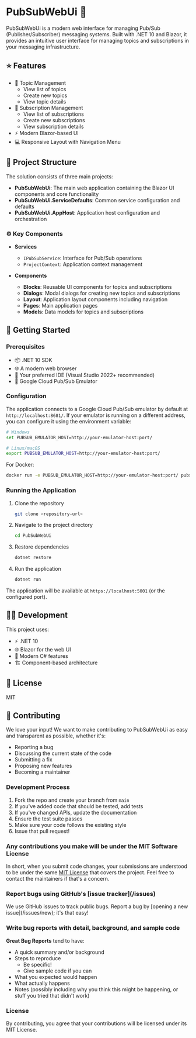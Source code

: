 # PubSubWebUi 💬

PubSubWebUi is a modern web interface for managing Pub/Sub (Publisher/Subscriber) messaging systems. Built with .NET 10 and Blazor, it provides an intuitive user interface for managing topics and subscriptions in your messaging infrastructure.

## ⭐ Features

- 📑 Topic Management
  - View list of topics
  - Create new topics
  - View topic details
- 📨 Subscription Management
  - View list of subscriptions
  - Create new subscriptions
  - View subscription details
- ⚡ Modern Blazor-based UI
- 💻 Responsive Layout with Navigation Menu

## 🔨 Project Structure

The solution consists of three main projects:

- **PubSubWebUi**: The main web application containing the Blazor UI components and core functionality
- **PubSubWebUi.ServiceDefaults**: Common service configuration and defaults
- **PubSubWebUi.AppHost**: Application host configuration and orchestration

### ⚙️ Key Components

- **Services**
  - `IPubSubService`: Interface for Pub/Sub operations
  - `ProjectContext`: Application context management

- **Components**
  - **Blocks**: Reusable UI components for topics and subscriptions
  - **Dialogs**: Modal dialogs for creating new topics and subscriptions
  - **Layout**: Application layout components including navigation
  - **Pages**: Main application pages
  - **Models**: Data models for topics and subscriptions

## 🚀 Getting Started

### Prerequisites

- 📦 .NET 10 SDK
- 🌐 A modern web browser
- 🔧 Your preferred IDE (Visual Studio 2022+ recommended)
- 🔌 Google Cloud Pub/Sub Emulator

### Configuration

The application connects to a Google Cloud Pub/Sub emulator by default at `http://localhost:8681/`. If your emulator is running on a different address, you can configure it using the environment variable:

```bash
# Windows
set PUBSUB_EMULATOR_HOST=http://your-emulator-host:port/

# Linux/macOS
export PUBSUB_EMULATOR_HOST=http://your-emulator-host:port/
```

For Docker:
```bash
docker run -e PUBSUB_EMULATOR_HOST=http://your-emulator-host:port/ pubsubwebui
```

### Running the Application

1. Clone the repository
    ```bash
    git clone <repository-url>
    ```

2. Navigate to the project directory
    ```bash
    cd PubSubWebUi
    ```

3. Restore dependencies
    ```bash
    dotnet restore
    ```

4. Run the application
    ```bash
    dotnet run
    ```

The application will be available at `https://localhost:5001` (or the configured port).

## 👨‍💻 Development

This project uses:
- ⚡ .NET 10
- 🌐 Blazor for the web UI
- 🔄 Modern C# features
- 🏗️ Component-based architecture

## 📄 License

MIT

## 🤝 Contributing

We love your input! We want to make contributing to PubSubWebUi as easy and transparent as possible, whether it's:

- Reporting a bug
- Discussing the current state of the code
- Submitting a fix
- Proposing new features
- Becoming a maintainer

### Development Process

1. Fork the repo and create your branch from `main`
2. If you've added code that should be tested, add tests
3. If you've changed APIs, update the documentation
4. Ensure the test suite passes
5. Make sure your code follows the existing style
6. Issue that pull request!

### Any contributions you make will be under the MIT Software License

In short, when you submit code changes, your submissions are understood to be under the same [MIT License](http://choosealicense.com/licenses/mit/) that covers the project. Feel free to contact the maintainers if that's a concern.

### Report bugs using GitHub's [issue tracker](<repository-url>/issues)

We use GitHub issues to track public bugs. Report a bug by [opening a new issue](<repository-url>/issues/new); it's that easy!

### Write bug reports with detail, background, and sample code

**Great Bug Reports** tend to have:

- A quick summary and/or background
- Steps to reproduce
  - Be specific!
  - Give sample code if you can
- What you expected would happen
- What actually happens
- Notes (possibly including why you think this might be happening, or stuff you tried that didn't work)

### License

By contributing, you agree that your contributions will be licensed under its MIT License.